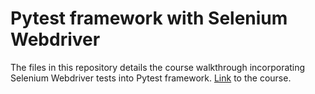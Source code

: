 # Pytest framework with Selenium Webdriver

The files in this repository details the course walkthrough incorporating Selenium Webdriver tests into Pytest framework. [Link](https://www.udemy.com/course/learn-selenium-automation-in-easy-python-language/) to the course.